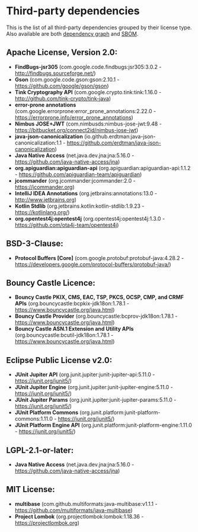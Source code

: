 
# Third-party dependencies

This is the list of all third-party dependencies grouped by their license type. Also available are both
[dependency graph](https://github.com/swiyu-admin-ch/didtoolbox-java/network/dependencies) and
[SBOM](https://github.com/swiyu-admin-ch/didtoolbox-java/dependency-graph/sbom).

## Apache License, Version 2.0:

* **FindBugs-jsr305** (com.google.code.findbugs:jsr305:3.0.2 - http://findbugs.sourceforge.net/)
* **Gson** (com.google.code.gson:gson:2.10.1 - https://github.com/google/gson/gson)
* **Tink Cryptography API** (com.google.crypto.tink:tink:1.16.0 - http://github.com/tink-crypto/tink-java)
* **error-prone annotations** (com.google.errorprone:error_prone_annotations:2.22.0 - https://errorprone.info/error_prone_annotations)
* **Nimbus JOSE+JWT** (com.nimbusds:nimbus-jose-jwt:9.48 - https://bitbucket.org/connect2id/nimbus-jose-jwt)
* **java-json-canonicalization** (io.github.erdtman:java-json-canonicalization:1.1 - https://github.com/erdtman/java-json-canonicalization)
* **Java Native Access** (net.java.dev.jna:jna:5.16.0 - https://github.com/java-native-access/jna)
* **org.apiguardian:apiguardian-api** (org.apiguardian:apiguardian-api:1.1.2 - https://github.com/apiguardian-team/apiguardian)
* **jcommander** (org.jcommander:jcommander:2.0 - https://jcommander.org)
* **IntelliJ IDEA Annotations** (org.jetbrains:annotations:13.0 - http://www.jetbrains.org)
* **Kotlin Stdlib** (org.jetbrains.kotlin:kotlin-stdlib:1.9.23 - https://kotlinlang.org/)
* **org.opentest4j:opentest4j** (org.opentest4j:opentest4j:1.3.0 - https://github.com/ota4j-team/opentest4j)

## BSD-3-Clause:

* **Protocol Buffers [Core]** (com.google.protobuf:protobuf-java:4.28.2 - https://developers.google.com/protocol-buffers/protobuf-java/)

## Bouncy Castle Licence:

* **Bouncy Castle PKIX, CMS, EAC, TSP, PKCS, OCSP, CMP, and CRMF APIs** (org.bouncycastle:bcpkix-jdk18on:1.78.1 - https://www.bouncycastle.org/java.html)
* **Bouncy Castle Provider** (org.bouncycastle:bcprov-jdk18on:1.78.1 - https://www.bouncycastle.org/java.html)
* **Bouncy Castle ASN.1 Extension and Utility APIs** (org.bouncycastle:bcutil-jdk18on:1.78.1 - https://www.bouncycastle.org/java.html)

## Eclipse Public License v2.0:

* **JUnit Jupiter API** (org.junit.jupiter:junit-jupiter-api:5.11.0 - https://junit.org/junit5/)
* **JUnit Jupiter Engine** (org.junit.jupiter:junit-jupiter-engine:5.11.0 - https://junit.org/junit5/)
* **JUnit Jupiter Params** (org.junit.jupiter:junit-jupiter-params:5.11.0 - https://junit.org/junit5/)
* **JUnit Platform Commons** (org.junit.platform:junit-platform-commons:1.11.0 - https://junit.org/junit5/)
* **JUnit Platform Engine API** (org.junit.platform:junit-platform-engine:1.11.0 - https://junit.org/junit5/)

## LGPL-2.1-or-later:

* **Java Native Access** (net.java.dev.jna:jna:5.16.0 - https://github.com/java-native-access/jna)

## MIT License:

* **multibase** (com.github.multiformats:java-multibase:v1.1.1 - https://github.com/multiformats/java-multibase)
* **Project Lombok** (org.projectlombok:lombok:1.18.36 - https://projectlombok.org)

